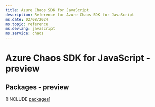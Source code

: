 ```yaml
---
title: Azure Chaos SDK for JavaScript
description: Reference for Azure Chaos SDK for JavaScript
ms.date: 02/08/2024
ms.topic: reference
ms.devlang: javascript
ms.service: chaos
---
```

# Azure Chaos SDK for JavaScript - preview
## Packages - preview
[!INCLUDE [packages](chaos-index.md)]